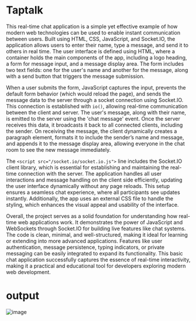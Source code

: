 # Taptalk
This real-time chat application is a simple yet effective example of how modern web technologies can be used to enable instant communication between users. Built using HTML, CSS, JavaScript, and Socket.IO, the application allows users to enter their name, type a message, and send it to others in real time. The user interface is defined using HTML, where a container holds the main components of the app, including a logo heading, a form for message input, and a message display area. The form includes two text fields: one for the user's name and another for the message, along with a send button that triggers the message submission.

When a user submits the form, JavaScript captures the input, prevents the default form behavior (which would reload the page), and sends the message data to the server through a socket connection using Socket.IO. This connection is established with `io()`, allowing real-time communication between the client and server. The user's message, along with their name, is emitted to the server using the 'chat message' event. Once the server receives this data, it broadcasts it back to all connected clients, including the sender. On receiving the message, the client dynamically creates a paragraph element, formats it to include the sender’s name and message, and appends it to the message display area, allowing everyone in the chat room to see the new message immediately.

The `<script src="/socket.io/socket.io.js">` line includes the Socket.IO client library, which is essential for establishing and maintaining the real-time connection with the server. The application handles all user interactions and message handling on the client side efficiently, updating the user interface dynamically without any page reloads. This setup ensures a seamless chat experience, where all participants see updates instantly. Additionally, the app uses an external CSS file to handle the styling, which enhances the visual appeal and usability of the interface.

Overall, the project serves as a solid foundation for understanding how real-time web applications work. It demonstrates the power of JavaScript and WebSockets through Socket.IO for building live features like chat systems. The code is clean, minimal, and well-structured, making it ideal for learning or extending into more advanced applications. Features like user authentication, message persistence, typing indicators, or private messaging can be easily integrated to expand its functionality. This basic chat application successfully captures the essence of real-time interactivity, making it a practical and educational tool for developers exploring modern web development.
# output
![image](https://github.com/user-attachments/assets/ee7563aa-86b7-4413-b392-f937396be41a)
